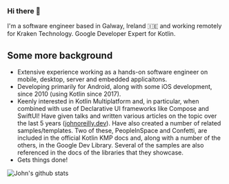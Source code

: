 ### Hi there 👋

I'm a software engineer based in Galway, Ireland 🇮🇪 and working remotely for Kraken Technology. Google Developer Expert for Kotlin.

## Some more background
- Extensive experience working as a hands-on software engineer on mobile, desktop, server and embedded applicaitons.
- Developing primarily for Android, along with some iOS development, since 2010 (using Kotlin since 2017).
- Keenly interested in Kotlin Multiplatform and, in particular, when combined with use of Declarative UI frameworks like Compose and SwiftUI! Have given talks and written various articles on the topic over the last 5 years ([johnoreilly.dev](http://johnoreilly.dev)). Have also created a number of related samples/templates. Two of these, PeopleInSpace and Confetti, are included in the official Kotlin KMP docs and, along with a number of the others, in the Google Dev Library. Several of the samples are also referenced in the docs of the libraries that they showcase.
- Gets things done!



![John's github stats](https://github-readme-stats.vercel.app/api?username=joreilly&theme=dracula&show_icons=true&count_private=true)


